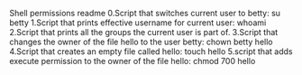 Shell permissions readme
0.Script that switches current user to betty: su betty
1.Script that prints effective username for current user: whoami
2.Script that prints all the groups the current user is part of.
3.Script that changes the owner of the file hello to the user betty: chown betty hello
4.Script that creates an empty file called hello: touch hello
5.script that adds execute permission to the owner of the file hello: chmod 700 hello
